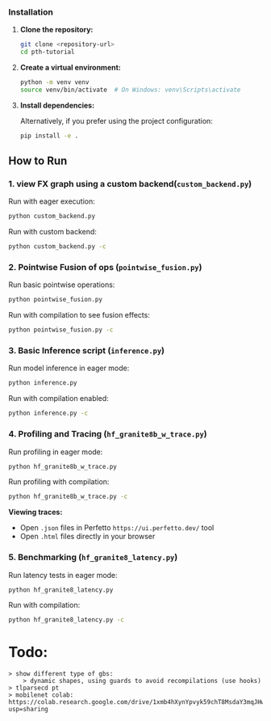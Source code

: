 ### Installation

1. **Clone the repository:**
   ```bash
   git clone <repository-url>
   cd pth-tutorial
   ```

2. **Create a virtual environment:**
   ```bash
   python -m venv venv
   source venv/bin/activate  # On Windows: venv\Scripts\activate
   ```

3. **Install dependencies:**
   <!-- ```bash
   pip install -r requirements.txt
   ``` -->
   Alternatively, if you prefer using the project configuration:
   ```bash
   pip install -e .
   ```

## How to Run

### 1. view FX graph using a custom backend(`custom_backend.py`)

Run with eager execution:
```bash
python custom_backend.py
```

Run with custom backend:
```bash
python custom_backend.py -c
```

### 2. Pointwise Fusion of ops (`pointwise_fusion.py`)

Run basic pointwise operations:
```bash
python pointwise_fusion.py
```

Run with compilation to see fusion effects:
```bash
python pointwise_fusion.py -c
```

### 3. Basic Inference script (`inference.py`)

Run model inference in eager mode:
```bash
python inference.py
```

Run with compilation enabled:
```bash
python inference.py -c
```

### 4. Profiling and Tracing (`hf_granite8b_w_trace.py`)

Run profiling in eager mode:
```bash
python hf_granite8b_w_trace.py
```

Run profiling with compilation:
```bash
python hf_granite8b_w_trace.py -c
```

**Viewing traces:**
- Open `.json` files in Perfetto `https://ui.perfetto.dev/` tool
- Open `.html` files directly in your browser

### 5. Benchmarking (`hf_granite8_latency.py`)

Run latency tests in eager mode:
```bash
python hf_granite8_latency.py
```

Run with compilation:
```bash
python hf_granite8_latency.py -c
```

# Todo:
    > show different type of gbs:
        > dynamic shapes, using guards to avoid recompilations (use hooks)
    > tlparsecd pt  
    > mobilenet colab: https://colab.research.google.com/drive/1xmb4hXynYpvyk59chT8MsdaY3mqJHwvb?usp=sharing